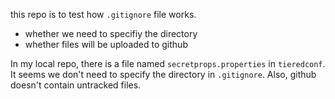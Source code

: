 this repo is to test how `.gitignore` file works.
- whether we need to specifiy the directory
- whether files will be uploaded to github

In my local repo, there is a file named `secretprops.properties` in `tieredconf`. It seems we don't need to specify the directory in `.gitignore`. Also, github doesn't contain untracked files. 
